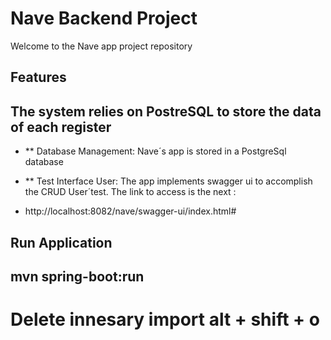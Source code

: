 # Nave Backend Project

Welcome to the Nave app project repository


## Features
## The system relies on PostreSQL to store the data of each register
- ** Database Management: Nave´s app is stored in a PostgreSql database

- ** Test Interface User: The app implements swagger ui to accomplish the CRUD User´test. The link to access is the next : 
- http://localhost:8082/nave/swagger-ui/index.html#

## Run Application
## mvn spring-boot:run

# Delete innesary import alt + shift + o